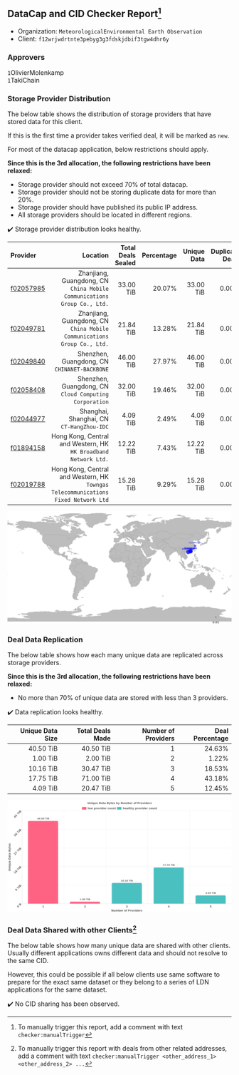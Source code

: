 ## DataCap and CID Checker Report[^1]
 - Organization: `MeteorologicalEnvironmental Earth Observation`
 - Client: `f12wrjwdrtnte3pebyg3g3fdskjdbif3tgw4dhr6y`
### Approvers
`1`OlivierMolenkamp<br/>`1`TakiChain

### Storage Provider Distribution
The below table shows the distribution of storage providers that have stored data for this client.

If this is the first time a provider takes verified deal, it will be marked as `new`.

For most of the datacap application, below restrictions should apply.

**Since this is the 3rd allocation, the following restrictions have been relaxed:**
 - Storage provider should not exceed 70% of total datacap.
 - Storage provider should not be storing duplicate data for more than 20%.
 - Storage provider should have published its public IP address.
 - All storage providers should be located in different regions.

✔️ Storage provider distribution looks healthy.

| Provider                                              |                                                                              Location | Total Deals Sealed | Percentage | Unique Data | Duplicate Deals |
| :---------------------------------------------------- | ------------------------------------------------------------------------------------: | -----------------: | ---------: | ----------: | --------------: |
| [f02057985](https://filfox.info/en/address/f02057985) |            Zhanjiang, Guangdong, CN<br/>`China Mobile Communications Group Co., Ltd.` |          33.00 TiB |     20.07% |   33.00 TiB |           0.00% |
| [f02049781](https://filfox.info/en/address/f02049781) |            Zhanjiang, Guangdong, CN<br/>`China Mobile Communications Group Co., Ltd.` |          21.84 TiB |     13.28% |   21.84 TiB |           0.00% |
| [f02049840](https://filfox.info/en/address/f02049840) |                                       Shenzhen, Guangdong, CN<br/>`CHINANET-BACKBONE` |          46.00 TiB |     27.97% |   46.00 TiB |           0.00% |
| [f02058408](https://filfox.info/en/address/f02058408) |                             Shenzhen, Guangdong, CN<br/>`Cloud Computing Corporation` |          32.00 TiB |     19.46% |   32.00 TiB |           0.00% |
| [f02044977](https://filfox.info/en/address/f02044977) |                                          Shanghai, Shanghai, CN<br/>`CT-HangZhou-IDC` |           4.09 TiB |      2.49% |    4.09 TiB |           0.00% |
| [f01894158](https://filfox.info/en/address/f01894158) |                    Hong Kong, Central and Western, HK<br/>`HK Broadband Network Ltd.` |          12.22 TiB |      7.43% |   12.22 TiB |           0.00% |
| [f02019788](https://filfox.info/en/address/f02019788) | Hong Kong, Central and Western, HK<br/>`Towngas Telecommunications Fixed Network Ltd` |          15.28 TiB |      9.29% |   15.28 TiB |           0.00% |

<img src="https://raw.githubusercontent.com/data-preservation-programs/filplus-checker-assets/main/filecoin-project/filecoin-plus-large-datasets/issues/1801/1679166262481.png"/>

### Deal Data Replication
The below table shows how each many unique data are replicated across storage providers.


**Since this is the 3rd allocation, the following restrictions have been relaxed:**
- No more than 70% of unique data are stored with less than 3 providers.

✔️ Data replication looks healthy.

| Unique Data Size | Total Deals Made | Number of Providers | Deal Percentage |
| ---------------: | ---------------: | ------------------: | --------------: |
|        40.50 TiB |        40.50 TiB |                   1 |          24.63% |
|         1.00 TiB |         2.00 TiB |                   2 |           1.22% |
|        10.16 TiB |        30.47 TiB |                   3 |          18.53% |
|        17.75 TiB |        71.00 TiB |                   4 |          43.18% |
|         4.09 TiB |        20.47 TiB |                   5 |          12.45% |

<img src="https://raw.githubusercontent.com/data-preservation-programs/filplus-checker-assets/main/filecoin-project/filecoin-plus-large-datasets/issues/1801/1679166263218.png"/>

### Deal Data Shared with other Clients[^3]
The below table shows how many unique data are shared with other clients.
Usually different applications owns different data and should not resolve to the same CID.

However, this could be possible if all below clients use same software to prepare for the exact same dataset or they belong to a series of LDN applications for the same dataset.

✔️ No CID sharing has been observed.

[^1]: To manually trigger this report, add a comment with text `checker:manualTrigger`

[^2]: Deals from those addresses are combined into this report as they are specified with `checker:manualTrigger`

[^3]: To manually trigger this report with deals from other related addresses, add a comment with text `checker:manualTrigger <other_address_1> <other_address_2> ...`
